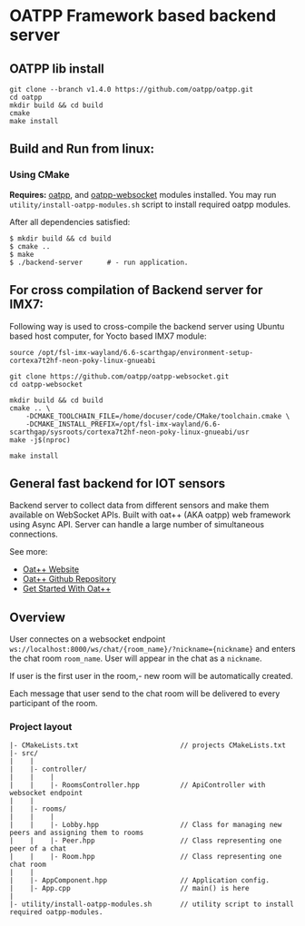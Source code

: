 # OATPP Framework based backend server

## OATPP lib install

```
git clone --branch v1.4.0 https://github.com/oatpp/oatpp.git
cd oatpp
mkdir build && cd build
cmake
make install
```


## Build and Run from linux:

### Using CMake

**Requires:** [oatpp](https://github.com/oatpp/oatpp), and [oatpp-websocket](https://github.com/oatpp/oatpp-websocket) 
modules installed. You may run `utility/install-oatpp-modules.sh` 
script to install required oatpp modules.

After all dependencies satisfied:

```
$ mkdir build && cd build
$ cmake ..
$ make 
$ ./backend-server      # - run application.
```

## For cross compilation of Backend server for IMX7:

Following way is used to cross-compile the backend server using Ubuntu based host computer, for Yocto based IMX7 module:


```
source /opt/fsl-imx-wayland/6.6-scarthgap/environment-setup-cortexa7t2hf-neon-poky-linux-gnueabi 

git clone https://github.com/oatpp/oatpp-websocket.git
cd oatpp-websocket

mkdir build && cd build
cmake .. \
    -DCMAKE_TOOLCHAIN_FILE=/home/docuser/code/CMake/toolchain.cmake \
    -DCMAKE_INSTALL_PREFIX=/opt/fsl-imx-wayland/6.6-scarthgap/sysroots/cortexa7t2hf-neon-poky-linux-gnueabi/usr
make -j$(nproc)

make install
```


## General fast backend for IOT sensors

Backend server to collect data from different sensors and make them available on WebSocket APIs. Built with oat++ (AKA oatpp) web framework using Async API. Server can handle a large number of simultaneous connections.

See more:

- [Oat++ Website](https://oatpp.io/)
- [Oat++ Github Repository](https://github.com/oatpp/oatpp)
- [Get Started With Oat++](https://oatpp.io/docs/start)

## Overview

User connectes on a websocket endpoint `ws://localhost:8000/ws/chat/{room_name}/?nickname={nickname}` and
enters the chat room `room_name`. User will appear in the chat as a `nickname`.  

If user is the first user in the room,- new room will be automatically created.

Each message that user send to the chat room will be delivered to every participant of the room.

### Project layout

```
|- CMakeLists.txt                         // projects CMakeLists.txt
|- src/
|    |
|    |- controller/
|    |    |
|    |    |- RoomsController.hpp          // ApiController with websocket endpoint
|    |
|    |- rooms/
|    |    |
|    |    |- Lobby.hpp                    // Class for managing new peers and assigning them to rooms
|    |    |- Peer.hpp                     // Class representing one peer of a chat
|    |    |- Room.hpp                     // Class representing one chat room
|    |
|    |- AppComponent.hpp                  // Application config. 
|    |- App.cpp                           // main() is here
|
|- utility/install-oatpp-modules.sh       // utility script to install required oatpp-modules.  
```

